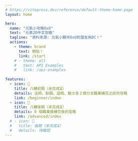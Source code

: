 ```yaml
---
# https://vitepress.dev/reference/default-theme-home-page
layout: home

hero:
  name: "元氣小攻略OxO"
  text: "元素2D中文攻略"
  tagline: "資料來源: 元氣小夥伴OxO的盟友與DC！"
  actions:
    - theme: brand
      text: 開始！
      link: /start
    # - theme: alt
    #   text: API Examples
    #   link: /api-examples
  
features:
  - icon: 🔰
    title: 八轉前期（未完成⏳）
    details: 法師、馴服、盜賊、戰士各２條分支職業練完之前的攻略
    link: /beginner/index
  - icon: 👾
    title: 八轉後期（未完成⏳）
    details: 8 個職業接練完後的攻略
    link: /advanced/index
  # - icon: 🥛
  #   title: 後期（未完成⏳）
  #   details: 待確認
---
```


